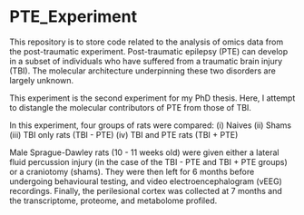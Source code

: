 # PTE_Experiment
This repository is to store code related to the analysis of omics data from the post-traumatic experiment. 
Post-traumatic epilepsy (PTE) can develop in a subset of individuals who have suffered from a traumatic brain injury (TBI). 
The molecular architecture underpinning these two disorders are largely unknown.

This experiment is the second experiment for my PhD thesis. Here, I attempt to distangle the molecular contributors of PTE from those of TBI.

In this experiment, four groups of rats were compared:
(i) Naives
(ii) Shams
(iii) TBI only rats (TBI - PTE)
(iv) TBI and PTE rats (TBI + PTE)

Male Sprague-Dawley rats (10 - 11 weeks old) were given either a lateral fluid percussion injury (in the case of the TBI - PTE and TBI + PTE groups) or a craniotomy (shams).
They were then left for 6 months before undergoing behavioural testing, and video electroencephalogram (vEEG) recordings.
Finally, the perilesional cortex was collected at 7 months and the transcriptome, proteome, and metabolome profiled.
